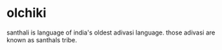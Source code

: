 # olchiki
santhali is language of india's oldest adivasi language. those adivasi are known as santhals tribe. 
